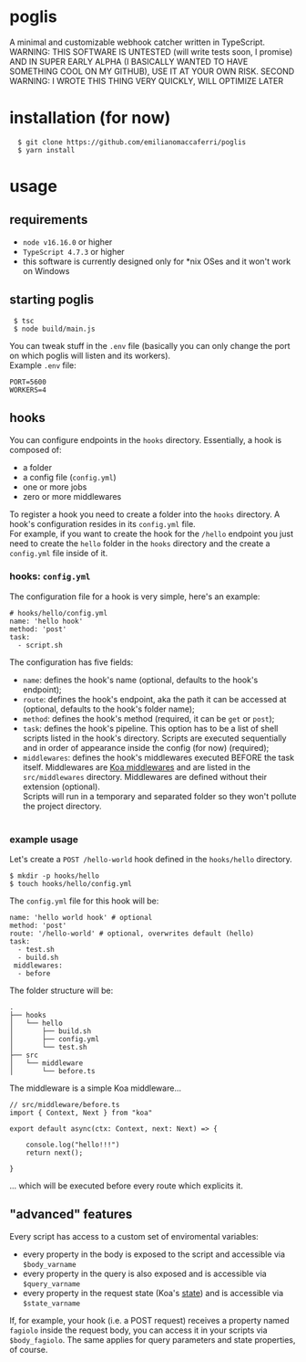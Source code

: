 # poglis
A minimal and customizable webhook catcher written in TypeScript.
<br>
WARNING: THIS SOFTWARE IS UNTESTED (will write tests soon, I promise) AND IN SUPER EARLY ALPHA (I BASICALLY WANTED TO HAVE SOMETHING COOL ON MY GITHUB), USE IT AT YOUR OWN RISK.
SECOND WARNING: I WROTE THIS THING VERY QUICKLY, WILL OPTIMIZE LATER 
# installation (for now)
```
  $ git clone https://github.com/emilianomaccaferri/poglis
  $ yarn install
```
# usage
## requirements
  - `node v16.16.0` or higher
  - `TypeScript 4.7.3` or higher
  - this software is currently designed only for *nix OSes and it won't work on Windows 
## starting poglis
```
 $ tsc
 $ node build/main.js
```

You can tweak stuff in the `.env` file (basically you can only change the port on which poglis will listen and its workers).<br>
Example `.env` file:
```
PORT=5600
WORKERS=4
```
## hooks
You can configure endpoints in the `hooks` directory. Essentially, a hook is composed of:
  - a folder
  - a config file (`config.yml`)
  - one or more jobs
  - zero or more middlewares

To register a hook you need to create a folder into the `hooks` directory. A hook's configuration resides in its `config.yml` file.<br>
For example, if you want to create the hook for the `/hello` endpoint you just need to create the `hello` folder in the `hooks` directory and the create a `config.yml` file inside of it.
### hooks: `config.yml`
The configuration file for a hook is very simple, here's an example:
```
# hooks/hello/config.yml
name: 'hello hook'
method: 'post'
task: 
  - script.sh
```
The configuration has five fields:
  - `name`: defines the hook's name (optional, defaults to the hook's endpoint);
  - `route`: defines the hook's endpoint, aka the path it can be accessed at (optional, defaults to the hook's folder name);
  - `method`: defines the hook's method (required, it can be `get` or `post`);
  - `task`: defines the hook's pipeline. This option has to be a list of shell scripts listed in the hook's directory. Scripts are executed sequentially and in order of appearance inside the config (for now) (required);
  - `middlewares`: defines the hook's middlewares executed BEFORE the task itself. Middlewares are [Koa middlewares](https://koajs.com/) and are listed in the `src/middlewares` directory. Middlewares are defined without their extension (optional).<br>
Scripts will run in a temporary and separated folder so they won't pollute the project directory.<br><br>
### example usage
Let's create a `POST /hello-world` hook defined in the `hooks/hello` directory.
```
$ mkdir -p hooks/hello
$ touch hooks/hello/config.yml
```
The `config.yml` file for this hook will be:
```
name: 'hello world hook' # optional
method: 'post'
route: '/hello-world' # optional, overwrites default (hello)
task:
  - test.sh
  - build.sh
 middlewares:
  - before
```
The folder structure will be:
```
.
├── hooks
│   └── hello
│       ├── build.sh
│       ├── config.yml
│       └── test.sh
├── src
│   └── middleware
│       └── before.ts
```
The middleware is a simple Koa middleware...
```
// src/middleware/before.ts
import { Context, Next } from "koa"

export default async(ctx: Context, next: Next) => {

    console.log("hello!!!")
    return next();

}
```
... which will be executed before every route which explicits it.
## "advanced" features
Every script has access to a custom set of enviromental variables:
  - every property in the body is exposed to the script and accessible via `$body_varname`
  - every property in the query is also exposed and is accessible via `$query_varname`
  - every property in the request state (Koa's [state](https://koajs.com/)) and is accessible via `$state_varname`
  
If, for example, your hook (i.e. a POST request) receives a property named `fagiolo` inside the request body, you can access it in your scripts via `$body_fagiolo`. The same applies for query parameters and state properties, of course.
